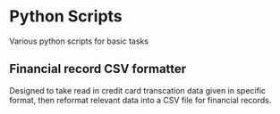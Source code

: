 # Python Scripts
Various python scripts for basic tasks

## Financial record CSV formatter
Designed to take read in credit card transcation data given in specific format, then reformat relevant data into a CSV file for financial records.
